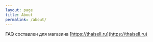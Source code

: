 ```yaml
---
layout: page
title: About
permalink: /about/
---
```


FAQ составлен для магазина [https://thaisell.ru](https://thaisell.ru)
